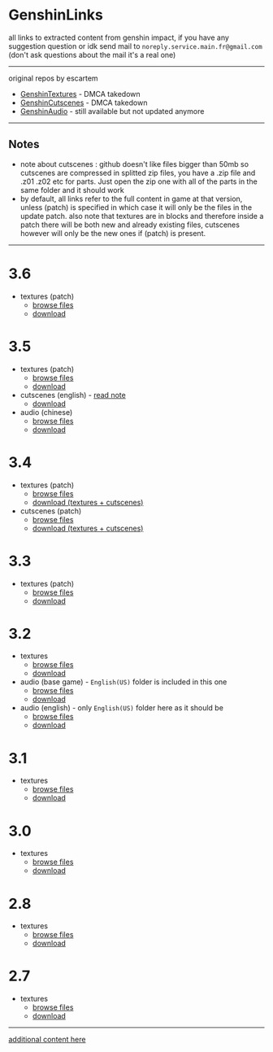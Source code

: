# GenshinLinks
all links to extracted content from genshin impact, if you have any suggestion question or idk send mail to `noreply.service.main.fr@gmail.com` (don't ask questions about the mail it's a real one)

---

original repos by escartem
- [GenshinTextures](https://github.com/Escartem/GenshinTextures) - DMCA takedown
- [GenshinCutscenes](https://github.com/Escartem/GenshinCutscenes) - DMCA takedown
- [GenshinAudio](https://github.com/Escartem/GenshinAudio) - still available but not updated anymore

---
## Notes
* note about cutscenes : github doesn't like files bigger than 50mb so cutscenes are compressed in splitted zip files, you have a .zip file and .z01 .z02 etc for parts. Just open the zip one with all of the parts in the same folder and it should work
* by default, all links refer to the full content in game at that version, unless (patch) is specified in which case it will only be the files in the update patch. also note that textures are in blocks and therefore inside a patch there will be both new and already existing files, cutscenes however will only be the new ones if (patch) is present.
---

# 3.6
- textures (patch)
    - [browse files](https://github.com/umaichanuwu/3.6textures/tree/81b8fc87a6308d65a356ecfb971cdae2aab67912/Texture2D)
    - [download](https://github.com/umaichanuwu/3.6textures/archive/81b8fc87a6308d65a356ecfb971cdae2aab67912.zip)

# 3.5
- textures (patch)
    - [browse files](https://github.com/umaichanuwu/3.5textures/tree/a2c0e89527403af11a90d3f61646f42557cd254b/Texture2D)
    - [download](https://github.com/umaichanuwu/3.5textures/archive/a2c0e89527403af11a90d3f61646f42557cd254b.zip)
- cutscenes (english) - [read note](https://github.com/umaichanuwu/3.5-cutscenes-english/tree/6930a1368eb70b15aa1508f444b10f2879690e5d/README.md)
    - [download](https://github.com/umaichanuwu/3.5-cutscenes-english/archive/6930a1368eb70b15aa1508f444b10f2879690e5d.zip)
- audio (chinese)
    - [browse files](https://github.com/umaichanuwu/3.5audiochinese/tree/3e665acbb02b0d71fbcc9b782174853b0d2506c6)
    - [download](https://github.com/umaichanuwu/3.5audiochinese/archive/3e665acbb02b0d71fbcc9b782174853b0d2506c6.zip)

# 3.4
- textures (patch)
    - [browse files](https://github.com/umaichanuwu/Genshin3.4/tree/7349c30f91f736f8fe1abc125f07c5f8189650dd/Texture2D)
    - [download (textures + cutscenes)](https://github.com/umaichanuwu/Genshin3.4/archive/7349c30f91f736f8fe1abc125f07c5f8189650dd.zip)
- cutscenes (patch)
    - [browse files](https://github.com/umaichanuwu/Genshin3.4/tree/7349c30f91f736f8fe1abc125f07c5f8189650dd/cutscenes)
    - [download (textures + cutscenes)](https://github.com/umaichanuwu/Genshin3.4/archive/7349c30f91f736f8fe1abc125f07c5f8189650dd.zip)

# 3.3
- textures (patch)
    - [browse files](https://github.com/umaichanuwu/GenshinTextures3.3/tree/29425aed277c1dfeb15c09e07fa9d3ab9751de13/textures)
    - [download](https://github.com/umaichanuwu/GenshinTextures3.3/archive/29425aed277c1dfeb15c09e07fa9d3ab9751de13.zip)

# 3.2
- textures
    - [browse files](https://github.com/TGSRedStone/GenshinTextures/tree/fee4e82d54e51570d35977b5a0495161aacc1a41/Texture2D)
    - [download](https://github.com/TGSRedStone/GenshinTextures/archive/fee4e82d54e51570d35977b5a0495161aacc1a41.zip)
- audio (base game) - `English(US)` folder is included in this one
    - [browse files](https://github.com/Escartem/GenshinAudio/tree/3fcb136ecc5ea3f06a8260c828b8858a9a645bea/GeneratedSoundBanks)
    - [download](https://github.com/Escartem/GenshinAudio/archive/3fcb136ecc5ea3f06a8260c828b8858a9a645bea.zip)
- audio (english) - only `English(US)` folder here as it should be
    - [browse files](https://github.com/Escartem/GenshinAudio/tree/4c1c27a34e3a81ba01cb2e714b5c63fc36a3840b/GeneratedSoundBanks)
    - [download](https://github.com/Escartem/GenshinAudio/archive/4c1c27a34e3a81ba01cb2e714b5c63fc36a3840b.zip)

# 3.1
- textures
    - [browse files](https://github.com/TGSRedStone/GenshinTextures/tree/70b12a7806214a2142a8a449e6c26c5f2aec16db/Texture2D)
    - [download](https://github.com/TGSRedStone/GenshinTextures/archive/70b12a7806214a2142a8a449e6c26c5f2aec16db.zip)

# 3.0
- textures
    - [browse files](https://github.com/TGSRedStone/GenshinTextures/tree/f72cd86d67aaafe76c3bd587cb939cb09c540000/Texture2D)
    - [download](https://github.com/TGSRedStone/GenshinTextures/archive/f72cd86d67aaafe76c3bd587cb939cb09c540000.zip)

# 2.8
- textures
    - [browse files](https://github.com/TGSRedStone/GenshinTextures/tree/d277f245b83e4365c842acd94df2528598fb8673/Texture2D)
    - [download](https://github.com/TGSRedStone/GenshinTextures/archive/d277f245b83e4365c842acd94df2528598fb8673.zip)

# 2.7
- textures
    - [browse files](https://github.com/TGSRedStone/GenshinTextures/tree/e7b09142cf58c2a5fd6ed3d3c8ebbcc86e6e2a61/Texture2D)
    - [download](https://github.com/TGSRedStone/GenshinTextures/archive/e7b09142cf58c2a5fd6ed3d3c8ebbcc86e6e2a61.zip)
    
---

[additional content here](https://mega.nz/folder/MF92hbbT#ghPNQGd9H29NEma0bzL45g)
